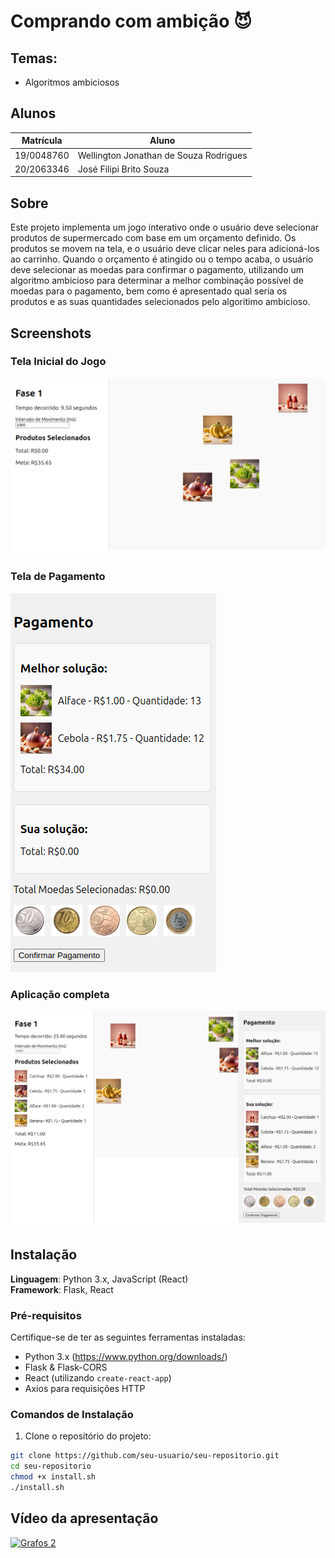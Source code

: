 # Comprando com ambição 😈

## Temas:
 - Algoritmos ambiciosos

## Alunos
| Matrícula | Aluno |
| --------- | ----- |
| 19/0048760  | Wellington Jonathan de Souza Rodrigues |
| 20/2063346  | José Filipi Brito Souza |

## Sobre 
Este projeto implementa um jogo interativo onde o usuário deve selecionar produtos de supermercado com base em um orçamento definido. Os produtos se movem na tela, e o usuário deve clicar neles para adicioná-los ao carrinho. Quando o orçamento é atingido ou o tempo acaba, o usuário deve selecionar as moedas para confirmar o pagamento, utilizando um algoritmo ambicioso para determinar a melhor combinação possível de moedas para o pagamento, bem como é apresentado qual seria os produtos e as suas quantidades selecionados pelo algoritimo ambicioso.

## Screenshots
### Tela Inicial do Jogo
![Tela Inicial](./imagens/tela_inicial.png)

### Tela de Pagamento
![Tela de Pagamento](./imagens/tela_pagamento.png)

### Aplicação completa
![Produtos em Movimento](./imagens/tela_completa.png)


## Instalação 
**Linguagem**: Python 3.x, JavaScript (React)<br>
**Framework**: Flask, React<br>

### Pré-requisitos
Certifique-se de ter as seguintes ferramentas instaladas:

- Python 3.x (https://www.python.org/downloads/)
- Flask & Flask-CORS
- React (utilizando `create-react-app`)
- Axios para requisições HTTP

### Comandos de Instalação

1. Clone o repositório do projeto:

```bash
git clone https://github.com/seu-usuario/seu-repositorio.git
cd seu-repositorio
chmod +x install.sh
./install.sh

```

## Vídeo da apresentação

[![Grafos 2](https://img.youtube.com/vi/fqwhrHa1X80/0.jpg)](https://www.youtube.com/watch?v=fqwhrHa1X80)